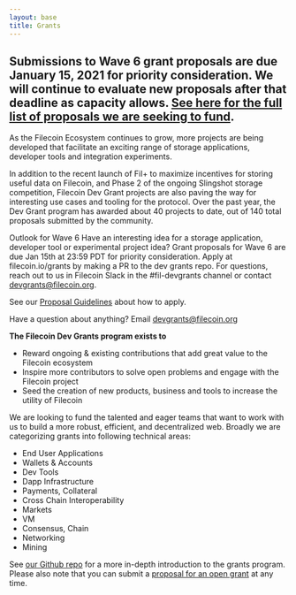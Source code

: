 ```yaml
---
layout: base
title: Grants
---
```


## Submissions to Wave 6 grant proposals are due January 15, 2021 for priority consideration. We will continue to evaluate new proposals after that deadline as capacity allows. [See here for the full list of proposals we are seeking to fund](https://github.com/filecoin-project/devgrants#submit-a-proposal-for-open-grants). 

As the Filecoin Ecosystem continues to grow, more projects are being developed that facilitate an exciting range of storage applications, developer tools and integration experiments.

In addition to the recent launch of Fil+ to maximize incentives for storing useful data on Filecoin, and Phase 2 of the ongoing Slingshot storage competition, Filecoin Dev Grant projects are also paving the way for interesting use cases and tooling for the protocol. Over the past year, the Dev Grant program has awarded about 40 projects to date, out of 140 total proposals submitted by the community.

Outlook for Wave 6
Have an interesting idea for a storage application, developer tool or experimental project idea? Grant proposals for Wave 6 are due Jan 15th at 23:59 PDT for priority consideration. Apply at filecoin.io/grants by making a PR to the dev grants repo. For questions, reach out to us in Filecoin Slack in the #fil-devgrants channel or contact devgrants@filecoin.org.

See our [Proposal Guidelines](https://github.com/filecoin-project/devgrants/blob/master/rfps/new-wave-4-rfps.md#proposal-guidelines) about how to apply.

Have a question about anything? Email devgrants@filecoin.org

**The Filecoin Dev Grants program exists to**

-   Reward ongoing & existing contributions that add great value to the Filecoin ecosystem
-   Inspire more contributors to solve open problems and engage with the Filecoin project
-   Seed the creation of new products, business and tools to increase the utility of Filecoin

We are looking to fund the talented and eager teams that want to work with us to build a more robust, efficient, and decentralized web. Broadly we are categorizing grants into following technical areas:

-   End User Applications
-   Wallets & Accounts
-   Dev Tools
-   Dapp Infrastructure
-   Payments, Collateral 
-   Cross Chain Interoperability
-   Markets
-   VM
-   Consensus, Chain
-   Networking
-   Mining

See [our Github repo](https://github.com/filecoin-project/devgrants) for a more in-depth introduction to the grants program. Please also note that you can submit a [proposal for an open grant](https://github.com/filecoin-project/devgrants#submit-a-proposal-for-open-grants) at any time. 
